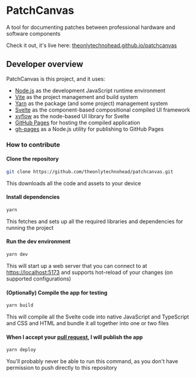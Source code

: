 # PatchCanvas

A tool for documenting patches between professional hardware and software components

Check it out, it's live here: [theonlytechnohead.github.io/patchcanvas](https://theonlytechnohead.github.io/patchcanvas/)

## Developer overview

PatchCanvas is this project, and it uses:
- [Node.js](https://nodejs.org) as the development JavaScript runtime environment
- [Vite](https://vitejs.dev/) as the project management and build system
- [Yarn](https://yarnpkg.com/) as the package (and some project) management system
- [Svelte](https://svelte.dev/) as the component-based compositional compiled UI framework
- [xyflow](https://www.xyflow.com/) as the node-based UI library for Svelte
- [GitHub Pages](https://pages.github.com/) for hosting the compiled application
- [gh-pages](https://github.com/tschaub/gh-pages) as a Node.js utility for publishing to GitHub Pages

### How to contribute

#### Clone the repository
```sh
git clone https://github.com/theonlytechnohead/patchcanvas.git
```
This downloads all the code and assets to your device

#### Install dependencies
```sh
yarn
```
This fetches and sets up all the required libraries and dependencies for running the project

#### Run the dev environment
```sh
yarn dev
```
This will start up a web server that you can connect to at [https://localhost:5173](https://localhost:5173) and supports hot-reload of your changes (on supported configurations)

#### (Optionally) Compile the app for testing
```sh
yarn build
```
This will compile all the Svelte code into native JavaScript and TypeScript and CSS and HTML and bundle it all together into one or two files

#### When I accept your [pull request](https://docs.github.com/en/pull-requests/collaborating-with-pull-requests/proposing-changes-to-your-work-with-pull-requests/about-pull-requests), I will publish the app
```sh
yarn deploy
```
You'll probably never be able to run this command, as you don't have permission to push directly to this repository
